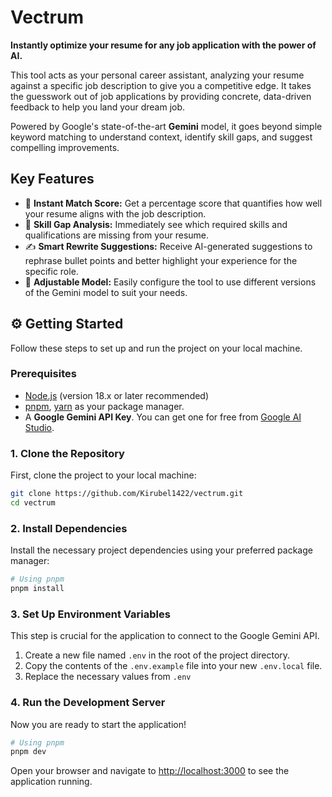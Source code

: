 # Vectrum

**Instantly optimize your resume for any job application with the power of AI.**

This tool acts as your personal career assistant, analyzing your resume against a specific job description to give you a competitive edge. It takes the guesswork out of job applications by providing concrete, data-driven feedback to help you land your dream job.

Powered by Google's state-of-the-art **Gemini** model, it goes beyond simple keyword matching to understand context, identify skill gaps, and suggest compelling improvements.

## Key Features

-   🎯 **Instant Match Score:** Get a percentage score that quantifies how well your resume aligns with the job description.
-   🧠 **Skill Gap Analysis:** Immediately see which required skills and qualifications are missing from your resume.
-   ✍️ **Smart Rewrite Suggestions:** Receive AI-generated suggestions to rephrase bullet points and better highlight your experience for the specific role.
-   🔧 **Adjustable Model:** Easily configure the tool to use different versions of the Gemini model to suit your needs.

## ⚙️ Getting Started

Follow these steps to set up and run the project on your local machine.

### Prerequisites

-   [Node.js](https://nodejs.org/) (version 18.x or later recommended)
-   [pnpm](https://pnpm.io/), [yarn](https://yarnpkg.com/) as your package manager.
-   A **Google Gemini API Key**. You can get one for free from [Google AI Studio](https://makersuite.google.com/app/apikey).

### 1. Clone the Repository

First, clone the project to your local machine:

```bash
git clone https://github.com/Kirubel1422/vectrum.git
cd vectrum
```

### 2. Install Dependencies

Install the necessary project dependencies using your preferred package manager:

```bash
# Using pnpm
pnpm install
```

### 3. Set Up Environment Variables

This step is crucial for the application to connect to the Google Gemini API.

1.  Create a new file named `.env` in the root of the project directory.
2.  Copy the contents of the `.env.example` file into your new `.env.local` file.
3.  Replace the necessary values from `.env`

### 4. Run the Development Server

Now you are ready to start the application!

```bash
# Using pnpm
pnpm dev
```

Open your browser and navigate to [http://localhost:3000](http://localhost:3000) to see the application running.
